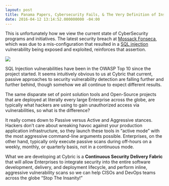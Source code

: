 ```yaml
---
layout: post
title: Panama Papers, Cybersecurity Fails, & The Very Definition of Insanity
date: 2016-04-12 13:14:52.000000000 -04:00
---
```

This is unfortunately how we view the current state of CyberSecurity programs and initiatives. The latest security breach at [Mossack Fonseca](http://www.wired.co.uk/news/archive/2016-04/06/panama-papers-mossack-fonseca-website-security-problems), which was due to a mis-configuration that resulted in a [SQL injection](https://www.owasp.org/index.php/SQL_Injection) vulnerability being exposed and exploited, reinforces that assertion.

![](http://www.informationsecuritybuzz.com/wp-content/uploads/SQL_Injection.jpg)

SQL Injection vulnerabilities have been in the OWASP Top 10 since the project started. It seems intuitively obvious to us at Cybric that current, passive approaches to security vulnerability detection are falling further and further behind, though somehow we all continue to expect different results.

The same disparate set of point solution tools and Open-Source projects that are deployed at literally every large Enterprise across the globe, are typically what hackers are using to gain unauthorized access via vulnerabilities, so what is the difference? 

It really comes down to Passive versus Active and Aggressive stances. Hackers don’t care about wreaking havoc against your production application infrastructure, so they launch these tools in “active mode” with the most aggressive command-line arguments possible. Enterprises, on the other hand, typically only execute passive scans during off-hours on a weekly, monthly, or quarterly basis, not in a continuous mode.

What we are developing at Cybric is a **Continuous Security Delivery Fabric** that will allow Enterprises to integrate security into the entire software development, delivery, and deployment lifecycle, and perform inline, aggressive vulnerability scans so we can help CISOs and DevOps teams across the globe “Stop The Insanity!”

